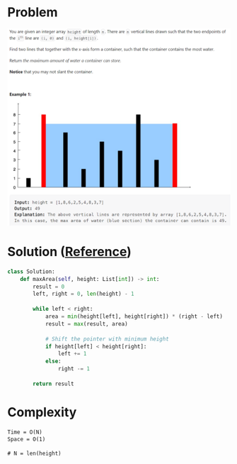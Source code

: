 # Problem
![](../problems/11-container-with-most-water.png)

# Solution ([Reference](https://youtu.be/UuiTKBwPgAo))
```python
class Solution:
    def maxArea(self, height: List[int]) -> int:
        result = 0
        left, right = 0, len(height) - 1

        while left < right:
            area = min(height[left], height[right]) * (right - left)
            result = max(result, area)

            # Shift the pointer with minimum height
            if height[left] < height[right]:
                left += 1
            else:
                right -= 1
        
        return result
```

# Complexity
```
Time = O(N)
Space = O(1)

# N = len(height)
```